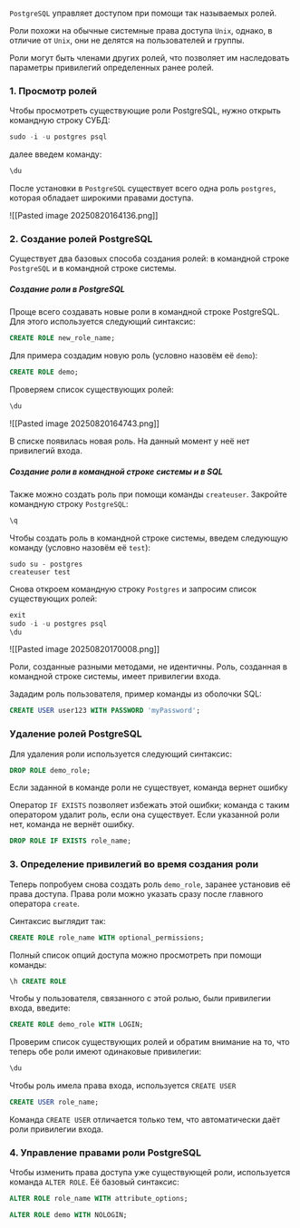
`PostgreSQL` управляет доступом при помощи так называемых ролей.

Роли похожи на обычные системные права доступа `Unix`, однако, в отличие от `Unix`, они не делятся на пользователей и группы.

Роли могут быть членами других ролей, что позволяет им наследовать параметры привилегий определенных ранее ролей.

### 1. Просмотр ролей

Чтобы просмотреть существующие роли PostgreSQL, нужно открыть командную строку СУБД:

```sql
sudo -i -u postgres psql
```

далее введем команду:

```sql
\du
```

После установки в `PostgreSQL` существует всего одна роль `postgres`, которая обладает широкими правами доступа.

![[Pasted image 20250820164136.png]]

### 2. Создание ролей PostgreSQL

Существует два базовых способа создания ролей: в командной строке `PostgreSQL` и в командной строке системы.

##### Создание роли в PostgreSQL

Проще всего создавать новые роли в командной строке PostgreSQL. Для этого используется следующий синтаксис:

```sql
CREATE ROLE new_role_name;
```

Для примера создадим новую роль (условно назовём её `demo`):

```sql
CREATE ROLE demo;
```

Проверяем список существующих ролей:

```sql
\du
```

![[Pasted image 20250820164743.png]]

В списке появилась новая роль. На данный момент у неё нет привилегий входа.

##### Создание роли в командной строке системы и в SQL

Также можно создать роль при помощи команды `createuser`. Закройте командную строку `PostgreSQL`:

```sql
\q
```

Чтобы создать роль в командной строке системы, введем следующую команду (условно назовём её `test`):

```shell
sudo su - postgres
createuser test
```

Снова откроем командную строку `Postgres` и запросим список существующих ролей:

```sql
exit
sudo -i -u postgres psql
\du
```

![[Pasted image 20250820170008.png]]

Роли, созданные разными методами, не идентичны. Роль, созданная в командной строке системы, имеет привилегии входа.

Зададим роль пользователя, пример команды из оболочки SQL:

```sql
CREATE USER user123 WITH PASSWORD 'myPassword';
```

### Удаление ролей PostgreSQL

Для удаления роли используется следующий синтаксис:

```sql
DROP ROLE demo_role;
```

Если заданной в команде роли не существует, команда вернет ошибку

Оператор `IF EXISTS` позволяет избежать этой ошибки; команда с таким оператором удалит роль, если она существует. Если указанной роли нет, команда не вернёт ошибку.

```sql
DROP ROLE IF EXISTS role_name;
```

### 3. Определение привилегий во время создания роли

Теперь попробуем снова создать роль `demo_role`, заранее установив её права доступа. Права роли можно указать сразу после главного оператора `create`.

Синтаксис выглядит так:

```sql
CREATE ROLE role_name WITH optional_permissions;
```

Полный список опций доступа можно просмотреть при помощи команды:

```sql
\h CREATE ROLE
```

Чтобы у пользователя, связанного с этой ролью, были привилегии входа, введите:

```sql
CREATE ROLE demo_role WITH LOGIN;
```

Проверим список существующих ролей и обратим внимание на то, что теперь обе роли имеют одинаковые привилегии:

```sql
\du
```

Чтобы роль имела права входа, используется `CREATE USER`

```sql
CREATE USER role_name;
```

Команда `CREATE USER` отличается только тем, что автоматически даёт роли привилегии входа.

### 4. Управление правами роли PostgreSQL

Чтобы изменить права доступа уже существующей роли, используется команда `ALTER ROLE`. Её базовый синтаксис:

```sql
ALTER ROLE role_name WITH attribute_options;
```

```sql
ALTER ROLE demo WITH NOLOGIN;
```


